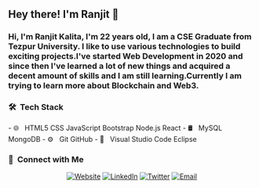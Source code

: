 <h2> Hey there! I'm Ranjit 👋</h2>
<h3> Hi, I'm Ranjit Kalita, I'm 22 years old, I am a CSE Graduate from Tezpur University. I like to use various technologies to build exciting projects.I've started Web Development in 2020 and since then I've learned a lot of new things and acquired a decent amount of skills and I am still learning.Currently I am trying to learn more about Blockchain and Web3. </h3>

<h3> 🛠 &nbsp;Tech Stack</h3>
- 🌐 &nbsp;
  HTML5
  CSS
  JavaScript
  Bootstrap
  Node.js
  React
- 🛢 &nbsp;
  MySQL
  MongoDB
- ⚙️ &nbsp;
  Git
  GitHub
- 🔧 &nbsp;
  Visual Studio Code
  Eclipse

<br/>
<h3> 🤝 &nbsp;Connect with Me </h3>

<p align="center">
<a href="https://ranjitkalita.netlify.app/" target="_blank" ><img alt="Website" src="https://img.shields.io/badge/Website-ranjitkalita-blue?style=flat-square&logo=google-chrome"></a>
<a href="https://www.linkedin.com/in/ranjit-kalita-a5316b167/" target="_blank"><img alt="LinkedIn" src="https://img.shields.io/badge/LinkedIn-Ranjit%20Kalita-blue?style=flat-square&logo=linkedin"></a>
<a href="https://twitter.com/ranjitkalita5o5/" target="_blank"><img alt="Twitter" src="https://img.shields.io/badge/Twitter-ranjitkalita5o5-blue?style=flat-square&logo=twitter"></a>
<a href="mailto:ranjitkalita499@gmail.com" target="_blank"><img alt="Email" src="https://img.shields.io/badge/Email-ranjitkalita499@gmail.com-blue?style=flat-square&logo=gmail"></a>
</p>
